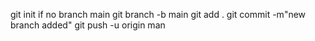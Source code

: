 git init
if no branch main
  git branch -b main
  git add .
  git commit -m"new branch added"
  git push -u origin man
